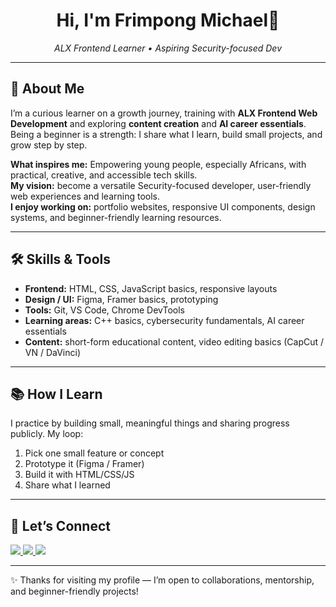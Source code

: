 <!-- =========================
     GitHub README — Clean Beginner Version
     ========================= -->

<h1 align="center">Hi, I'm Frimpong Michael👋</h1>
<p align="center">
  <em>ALX Frontend Learner • Aspiring Security-focused Dev</em>
</p>

<hr/>

## 🌱 About Me  
I’m a curious learner on a growth journey, training with **ALX Frontend Web Development** and exploring **content creation** and **AI career essentials**.  
Being a beginner is a strength: I share what I learn, build small projects, and grow step by step.  

**What inspires me:** Empowering young people, especially Africans, with practical, creative, and accessible tech skills.  
**My vision:** become a versatile Security-focused developer, user-friendly web experiences and learning tools.  
**I enjoy working on:** portfolio websites, responsive UI components, design systems, and beginner-friendly learning resources.  

---

## 🛠️ Skills & Tools  
- **Frontend:** HTML, CSS, JavaScript basics, responsive layouts  
- **Design / UI:** Figma, Framer basics, prototyping  
- **Tools:** Git, VS Code, Chrome DevTools  
- **Learning areas:** C++ basics, cybersecurity fundamentals, AI career essentials  
- **Content:** short-form educational content, video editing basics (CapCut / VN / DaVinci)  

---

## 📚 How I Learn  
I practice by building small, meaningful things and sharing progress publicly. My loop:  
1. Pick one small feature or concept  
2. Prototype it (Figma / Framer)  
3. Build it with HTML/CSS/JS  
4. Share what I learned  

---

## 🤝 Let’s Connect  

<p align="left">
  <a href="https://www.linkedin.com/in/michael-frimpong-3a1b52375">
    <img src="https://img.shields.io/badge/LinkedIn-%230077B5.svg?&style=for-the-badge&logo=linkedin&logoColor=white" />
  </a>
  <a href="https://x.com/krayetor">
    <img src="https://img.shields.io/badge/Twitter(X)-%23000000.svg?&style=for-the-badge&logo=x&logoColor=white" />
  </a>
  <a href="mailto:hellokrayetor@gmail.com">
    <img src="https://img.shields.io/badge/Email-%23D14836.svg?&style=for-the-badge&logo=gmail&logoColor=white" />
  </a>
</p>

---

✨ Thanks for visiting my profile — I’m open to collaborations, mentorship, and beginner-friendly projects!
